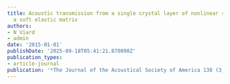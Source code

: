 ```yaml
---
title: Acoustic transmission from a single crystal layer of nonlinear resonators in
  a soft elastic matrix
authors:
- N Viard
- admin
date: '2015-01-01'
publishDate: '2025-09-18T05:41:21.870098Z'
publication_types:
- article-journal
publication: '*The Journal of the Acoustical Society of America 138 (3_Supplement)*'
---
```


